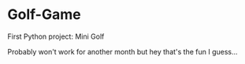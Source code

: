 # Golf-Game
First Python project: Mini Golf

Probably won't work for another month but hey that's the fun I guess...